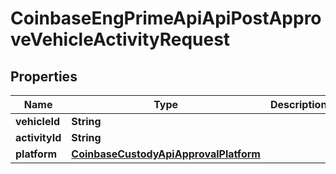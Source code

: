 
# CoinbaseEngPrimeApiApiPostApproveVehicleActivityRequest

## Properties
Name | Type | Description | Notes
------------ | ------------- | ------------- | -------------
**vehicleId** | **String** |  | 
**activityId** | **String** |  | 
**platform** | [**CoinbaseCustodyApiApprovalPlatform**](CoinbaseCustodyApiApprovalPlatform.md) |  |  [optional]



